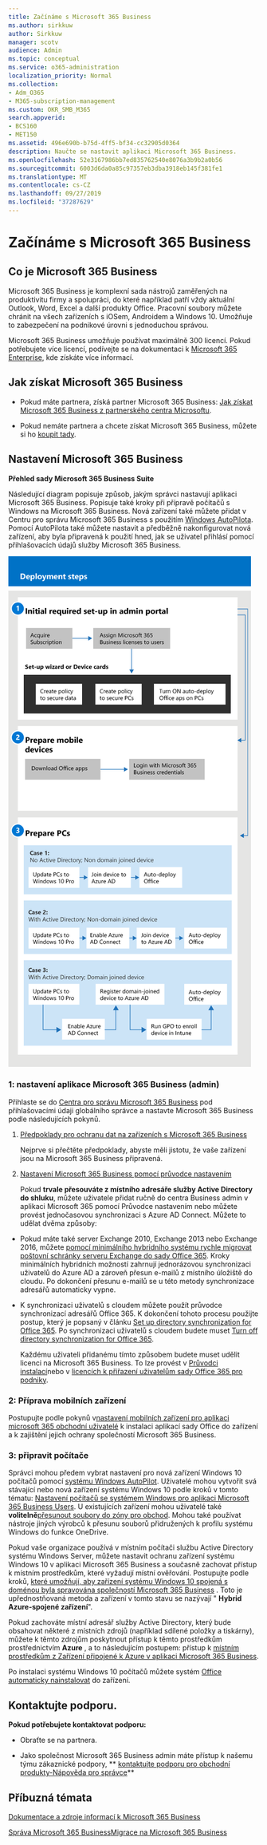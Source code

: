 ```yaml
---
title: Začínáme s Microsoft 365 Business
ms.author: sirkkuw
author: Sirkkuw
manager: scotv
audience: Admin
ms.topic: conceptual
ms.service: o365-administration
localization_priority: Normal
ms.collection:
- Adm_O365
- M365-subscription-management
ms.custom: OKR_SMB_M365
search.appverid:
- BCS160
- MET150
ms.assetid: 496e690b-b75d-4ff5-bf34-cc32905d0364
description: Naučte se nastavit aplikaci Microsoft 365 Business.
ms.openlocfilehash: 52e3167986bb7ed835762540e8076a3b9b2a0b56
ms.sourcegitcommit: 6003d6da0a85c97357eb3dba3918eb145f381fe1
ms.translationtype: MT
ms.contentlocale: cs-CZ
ms.lasthandoff: 09/27/2019
ms.locfileid: "37287629"
---
```

# <a name="get-started-with-microsoft-365-business"></a>Začínáme s Microsoft 365 Business

## <a name="what-is-microsoft-365-business"></a>Co je Microsoft 365 Business

Microsoft 365 Business je komplexní sada nástrojů zaměřených na produktivitu firmy a spolupráci, do které například patří vždy aktuální Outlook, Word, Excel a další produkty Office. Pracovní soubory můžete chránit na všech zařízeních s iOSem, Androidem a Windows 10. Umožňuje to zabezpečení na podnikové úrovni s jednoduchou správou.
  
Microsoft 365 Business umožňuje používat maximálně 300 licencí. Pokud potřebujete více licencí, podívejte se na dokumentaci k [Microsoft 365 Enterprise](https://go.microsoft.com/fwlink/p/?linkid=860986), kde získáte více informací. 
  
## <a name="get-microsoft-365-business"></a>Jak získat Microsoft 365 Business

- Pokud máte partnera, získá partner Microsoft 365 Business: [Jak získat Microsoft 365 Business z partnerského centra Microsoftu](get-microsoft-365-business.md).
    
- Pokud nemáte partnera a chcete získat Microsoft 365 Business, můžete si ho [koupit tady](https://www.microsoft.com/en-us/microsoft-365/business).
    
## <a name="set-up-microsoft-365-business"></a>Nastavení Microsoft 365 Business

 **Přehled sady Microsoft 365 Business Suite**
  
Následující diagram popisuje způsob, jakým správci nastavují aplikaci Microsoft 365 Business. Popisuje také kroky při přípravě počítačů s Windows na Microsoft 365 Business. Nová zařízení také můžete přidat v Centru pro správu Microsoft 365 Business s použitím [Windows AutoPilota](add-autopilot-devices-and-profile.md). Pomocí AutoPilota také můžete nastavit a předběžně nakonfigurovat nová zařízení, aby byla připravená k použití hned, jak se uživatel přihlásí pomocí přihlašovacích údajů služby Microsoft 365 Business.
  
![A diagram that shows the setup and management flow for admins, and also for a user](media/249f81fc-7e79-44c7-8425-3a0b7b651c3b.png)
  
### <a name="1-set-up-microsoft-365-business-admin"></a>1: nastavení aplikace Microsoft 365 Business (admin)

Přihlaste se do [Centra pro správu Microsoft 365 Business](https://portal.office.com/adminportal/home) pod přihlašovacími údaji globálního správce a nastavte Microsoft 365 Business podle následujících pokynů. 
  
1. [Předpoklady pro ochranu dat na zařízeních s Microsoft 365 Business](pre-requisites-for-data-protection.md)
    
    Nejprve si přečtěte předpoklady, abyste měli jistotu, že vaše zařízení jsou na Microsoft 365 Business připravená.
    
2. [Nastavení Microsoft 365 Business pomocí průvodce nastavením](set-up.md)
    
    Pokud **trvale přesouváte z místního adresáře služby Active Directory do shluku**, můžete uživatele přidat ručně do centra Business admin v aplikaci Microsoft 365 pomocí Průvodce nastavením nebo můžete provést jednočasovou synchronizaci s Azure AD Connect. Můžete to udělat dvěma způsoby: 
    
  - Pokud máte také server Exchange 2010, Exchange 2013 nebo Exchange 2016, můžete [pomocí minimálního hybridního systému rychle migrovat poštovní schránky serveru Exchange do sady Office 365](https://support.office.com/article/fdecceed-0702-4af3-85be-f2a0013937ef). Kroky minimálních hybridních možností zahrnují jednorázovou synchronizaci uživatelů do Azure AD a zároveň přesun e-mailů z místního úložiště do cloudu. Po dokončení přesunu e-mailů se u této metody synchronizace adresářů automaticky vypne.
    
  - K synchronizaci uživatelů s cloudem můžete použít průvodce synchronizací adresářů Office 365. K dokončení tohoto procesu použijte postup, který je popsaný v článku [Set up directory synchronization for Office 365](https://support.office.com/article/1b3b5318-6977-42ed-b5c7-96fa74b08846). Po synchronizaci uživatelů s cloudem budete muset [Turn off directory synchronization for Office 365](https://support.office.com/article/ee5f861e-bd48-4267-83d1-a4ead4b4a00d).
    
    Každému uživateli přidanému tímto způsobem budete muset udělit licenci na Microsoft 365 Business. To lze provést v [Průvodci instalací](set-up.md)nebo v [licencích k přiřazení uživatelům sady Office 365 pro podniky](https://support.office.com/article/997596B5-4173-4627-B915-36ABAC6786DC).
    
### <a name="2-prepare-mobile-devices"></a>2: Příprava mobilních zařízení

Postupujte podle pokynů v[nastavení mobilních zařízení pro aplikaci microsoft 365 obchodní uživatelé](set-up-mobile-devices.md) k instalaci aplikací sady Office do zařízení a k zajištění jejich ochrany společností Microsoft 365 Business. 
  
### <a name="3-prepare-pcs"></a>3: připravit počítače

Správci mohou předem vybrat nastavení pro nová zařízení Windows 10 počítačů pomocí [systému Windows AutoPilot](add-autopilot-devices-and-profile.md). Uživatelé mohou vytvořit svá stávající nebo nová zařízení systému Windows 10 podle kroků v tomto tématu: [Nastavení počítačů se systémem Windows pro aplikaci Microsoft 365 Business Users](set-up-windows-devices.md). U existujících zařízení mohou uživatelé také **volitelně**[přesunout soubory do zóny pro obchod](move-files-to-onedrive.md). Mohou také používat nástroje jiných výrobců k přesunu souborů přidružených k profilu systému Windows do funkce OneDrive.
  
Pokud vaše organizace používá v místním počítači službu Active Directory systému Windows Server, můžete nastavit ochranu zařízení systému Windows 10 v aplikaci Microsoft 365 Business a současně zachovat přístup k místním prostředkům, které vyžadují místní ověřování. Postupujte podle kroků, [které umožňují, aby zařízení systému Windows 10 spojená s doménou byla spravována společností Microsoft 365 Business](manage-windows-devices.md) . Toto je upřednostňovaná metoda a zařízení v tomto stavu se nazývají " **Hybrid Azure-spojené zařízení**". 
  
Pokud zachováte místní adresář služby Active Directory, který bude obsahovat některé z místních zdrojů (například sdílené položky a tiskárny), můžete k těmto zdrojům poskytnout přístup k těmto prostředkům prostřednictvím **Azure** , a to následujícím postupem: přístup k [místním prostředkům z Zařízení připojené k Azure v aplikaci Microsoft 365 Business](access-resources.md).
  
Po instalaci systému Windows 10 počítačů můžete systém [Office automaticky nainstalovat](auto-install-or-uninstall-office.md) do zařízení. 
  
## <a name="contact-support"></a>Kontaktujte podporu.

 **Pokud potřebujete kontaktovat podporu:**
  
- Obraťte se na partnera.
    
- Jako společnost Microsoft 365 Business admin máte přístup k našemu týmu zákaznické podpory, ** [kontaktujte podporu pro obchodní produkty-Nápověda pro správce](https://support.office.com/article/32a17ca7-6fa0-4870-8a8d-e25ba4ccfd4b)**
    
## <a name="related-topics"></a>Příbuzná témata
[Dokumentace a zdroje informací k Microsoft 365 Business](https://go.microsoft.com/fwlink/p/?linkid=853701)
  
[Správa Microsoft 365 Business](manage.md)[Migrace na Microsoft 365 Business](migrate-to-microsoft-365-business.md)
  

